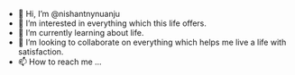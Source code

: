 - 👋 Hi, I’m @nishantnynuanju
- 👀 I’m interested in everything which this life offers.
- 🌱 I’m currently learning about life.
- 💞️ I’m looking to collaborate on everything which helps me live a life with satisfaction.
- 📫 How to reach me ...

<!---
nishantnynuanju/nishantnynuanju is a ✨ special ✨ repository because its `README.md` (this file) appears on your GitHub profile.
You can click the Preview link to take a look at your changes.
--->
